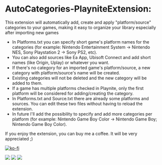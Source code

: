 # AutoCategories-PlayniteExtension:

This extension will automatically add, create and apply "platform/source" categories to your games, making it easy to organize your library especially after importing new games 

- In Platforms.txt you can specify short game's platform names for the categories (for example: Nintendo Entertainment System -> Nintendo NES, Sony Playstation 2 -> Sony PS2, etc).
- You can also add sources like Ea App, Ubisoft Connect and add short names (like Origin, Uplay) or whatever you want.   
- If there's no category for an imported game's platform/source, a new category with platform/source's name will be created.
- Existing categories will not be deleted and the new category will be added to them.
- If a game has multiple platforms checked in Playnite, only the first platform will be considered for adding/creating the category.
- In Platforms.txt and Source.txt there are already some platforms and sources. You can edit these two files without having to reload the extension.  
- In future I'll add the possibility to specify and add more categories per platform (for example: Nintendo Game Boy Color -> Nintendo Game Boy; Nintendo Game Boy Color).


If you enjoy the extension, you can buy me a coffee. It will be very appreciated ;)

[![ko-fi](https://ko-fi.com/img/githubbutton_sm.svg)](https://ko-fi.com/E1E214R1KB)


![](https://github.com/roob-p/AutoCategories-PlayniteExtension/blob/main/media/1.gif)
![](https://github.com/roob-p/AutoCategories-PlayniteExtension/blob/main/media/3.gif)
![](https://github.com/roob-p/AutoCategories-PlayniteExtension/blob/main/media/2.gif)

